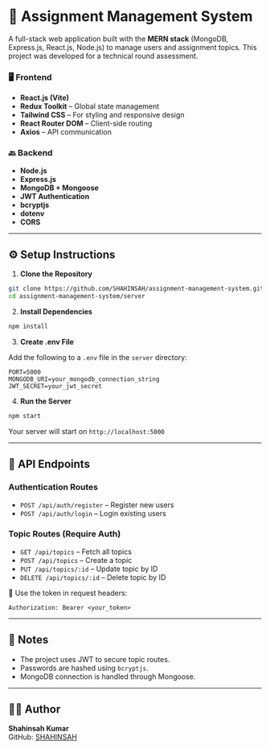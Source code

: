# 📘 Assignment Management System

A full-stack web application built with the **MERN stack** (MongoDB, Express.js, React.js, Node.js) to manage users and assignment topics. This project was developed for a technical round assessment.



### 🖥️ Frontend
- **React.js (Vite)**
- **Redux Toolkit** – Global state management
- **Tailwind CSS** – For styling and responsive design
- **React Router DOM** – Client-side routing
- **Axios** – API communication

### 🔙 Backend
- **Node.js**
- **Express.js**
- **MongoDB + Mongoose**
- **JWT Authentication**
- **bcryptjs**
- **dotenv**
- **CORS**

---

## ⚙️ Setup Instructions

1. **Clone the Repository**

```bash
git clone https://github.com/SHAHINSAH/assignment-management-system.git
cd assignment-management-system/server
```

2. **Install Dependencies**

```bash
npm install
```

3. **Create .env File**

Add the following to a `.env` file in the `server` directory:

```
PORT=5000
MONGODB_URI=your_mongodb_connection_string
JWT_SECRET=your_jwt_secret
```

4. **Run the Server**

```bash
npm start
```

Your server will start on `http://localhost:5000`

---

## 🔐 API Endpoints

### Authentication Routes

- `POST /api/auth/register` – Register new users  
- `POST /api/auth/login` – Login existing users  

### Topic Routes (Require Auth)

- `GET /api/topics` – Fetch all topics  
- `POST /api/topics` – Create a topic  
- `PUT /api/topics/:id` – Update topic by ID  
- `DELETE /api/topics/:id` – Delete topic by ID  

🔑 Use the token in request headers:

```
Authorization: Bearer <your_token>
```

---

## 📌 Notes

- The project uses JWT to secure topic routes.
- Passwords are hashed using `bcryptjs`.
- MongoDB connection is handled through Mongoose.

---

## 👨‍💻 Author

**Shahinsah Kumar**  
GitHub: [SHAHINSAH](https://github.com/SHAHINSAH)

